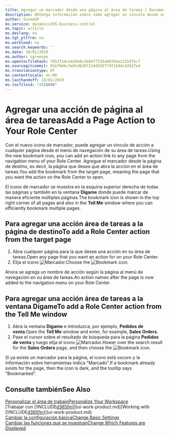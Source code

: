 ```yaml
---
title: Agregar un marcador desde una página al área de tareas | Documentos de Microsoft
description: Obtenga información sobre cómo agregar un vínculo desde una página al área de tareas.
author: SorenGP
ms.service: dynamics365-business-central
ms.topic: article
ms.devlang: na
ms.tgt_pltfrm: na
ms.workload: na
ms.search.keywords: ''
ms.date: 10/01/2019
ms.author: sgroespe
ms.openlocfilehash: 7d52f1dce42bb8c3b84ff335eb07b6a12154fbcf
ms.sourcegitcommit: 02e704bc3e01d62072144919774f1244c42827e4
ms.translationtype: HT
ms.contentlocale: es-MX
ms.lasthandoff: 10/01/2019
ms.locfileid: "2316890"
---
```

# <a name="add-a-page-action-to-your-role-center"></a><span data-ttu-id="a6e97-103">Agregar una acción de página al área de tareas</span><span class="sxs-lookup"><span data-stu-id="a6e97-103">Add a Page Action to Your Role Center</span></span>
<span data-ttu-id="a6e97-104">Con el nuevo icono de marcador, puede agregar un vínculo de acción a cualquier página desde el menú de navegación de su área de tareas.</span><span class="sxs-lookup"><span data-stu-id="a6e97-104">Using the new bookmark icon, you can add an action link to any page from the navigation menu of your Role Center.</span></span> <span data-ttu-id="a6e97-105">Agregue el marcador desde la página de destino, es decir, la página que desea que abra la acción en el área de tareas.</span><span class="sxs-lookup"><span data-stu-id="a6e97-105">You add the bookmark from the target page, meaning the page that you want the action on the Role Center to open.</span></span>

<span data-ttu-id="a6e97-106">El icono de marcador se muestra en la esquina superior derecha de todas las páginas y también en la ventana **Dígame** donde puede marcar de manera eficiente múltiples páginas.</span><span class="sxs-lookup"><span data-stu-id="a6e97-106">The bookmark icon is shown in the top right corner of all pages and also in the **Tell Me** window where you can efficiently bookmark multiple pages.</span></span>

## <a name="to-add-a-role-center-action-from-the-target-page"></a><span data-ttu-id="a6e97-107">Para agregar una acción área de tareas a la página de destino</span><span class="sxs-lookup"><span data-stu-id="a6e97-107">To add a Role Center action from the target page</span></span>
1. <span data-ttu-id="a6e97-108">Abra cualquier página para la que desee una acción en su área de tareas.</span><span class="sxs-lookup"><span data-stu-id="a6e97-108">Open any page that you want an action for on your Role Center.</span></span>
2. <span data-ttu-id="a6e97-109">Elija el icono ![Marcador](media/ui_bookmark_icon.png "Marcador").</span><span class="sxs-lookup"><span data-stu-id="a6e97-109">Choose the ![Bookmark](media/ui_bookmark_icon.png "Bookmark") icon.</span></span>

<span data-ttu-id="a6e97-110">Ahora se agrega un nombre de acción según la página al menú de navegación en su área de tareas.</span><span class="sxs-lookup"><span data-stu-id="a6e97-110">An action names after the page is now added to the navigation menu on your Role Center.</span></span>

## <a name="to-add-a-role-center-action-from-the-tell-me-window"></a><span data-ttu-id="a6e97-111">Para agregar una acción área de tareas a la ventana Dígame</span><span class="sxs-lookup"><span data-stu-id="a6e97-111">To add a Role Center action from the Tell Me window</span></span>
1. <span data-ttu-id="a6e97-112">Abra la ventana **Dígame** e introduzca, por ejemplo, **Pedidos de venta**.</span><span class="sxs-lookup"><span data-stu-id="a6e97-112">Open the **Tell Me** window and enter, for example, **Sales Orders**.</span></span>
2. <span data-ttu-id="a6e97-113">Pase el cursor sobre el resultado de búsqueda para la página **Pedidos de venta** y luego elija el icono ![Marcador](media/ui_bookmark_icon.png "Marcador").</span><span class="sxs-lookup"><span data-stu-id="a6e97-113">Hower over the search result for the **Sales Orders** page, and then choose the ![Bookmark](media/ui_bookmark_icon.png "Bookmark") icon.</span></span>

<span data-ttu-id="a6e97-114">Si ya existe un marcador para la página, el icono está oscuro y la información sobre herramientas indica "Marcado".</span><span class="sxs-lookup"><span data-stu-id="a6e97-114">If a bookmark already exists for the page, then the icon is dark, and the tooltip says "Bookmarked".</span></span>

## <a name="see-also"></a><span data-ttu-id="a6e97-115">Consulte también</span><span class="sxs-lookup"><span data-stu-id="a6e97-115">See Also</span></span>
[<span data-ttu-id="a6e97-116">Personalizar el área de trabajo</span><span class="sxs-lookup"><span data-stu-id="a6e97-116">Personalize Your Workspace</span></span>](ui-personalization-user.md)  
<span data-ttu-id="a6e97-117">[Trabajar con [!INCLUDE[d365fin](includes/d365fin_md.md)]](ui-work-product.md)</span><span class="sxs-lookup"><span data-stu-id="a6e97-117">[Working with [!INCLUDE[d365fin](includes/d365fin_md.md)]](ui-work-product.md)</span></span>  
[<span data-ttu-id="a6e97-118">Cambiar la configuración básica</span><span class="sxs-lookup"><span data-stu-id="a6e97-118">Change Basic Settings</span></span>](ui-change-basic-settings.md)  
[<span data-ttu-id="a6e97-119">Cambiar las funciones que se muestran</span><span class="sxs-lookup"><span data-stu-id="a6e97-119">Change Which Features are Displayed</span></span>](ui-experiences.md)  
